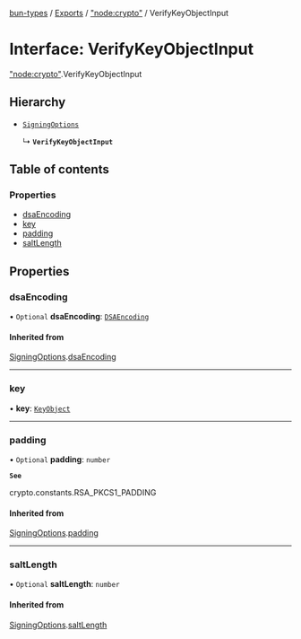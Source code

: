 [bun-types](https://oven-sh.github.io/bun-types/README.md) / [Exports](https://oven-sh.github.io/bun-types/modules.md) / ["node:crypto"](https://oven-sh.github.io/bun-types/modules/node_crypto_.md) / VerifyKeyObjectInput

# Interface: VerifyKeyObjectInput

["node:crypto"](https://oven-sh.github.io/bun-types/modules/node_crypto_.md).VerifyKeyObjectInput

## Hierarchy

- [`SigningOptions`](https://oven-sh.github.io/bun-types/interfaces/crypto_.SigningOptions.md)

  ↳ **`VerifyKeyObjectInput`**

## Table of contents

### Properties

- [dsaEncoding](https://oven-sh.github.io/bun-types/interfaces/node_crypto_.VerifyKeyObjectInput.md#dsaencoding)
- [key](https://oven-sh.github.io/bun-types/interfaces/node_crypto_.VerifyKeyObjectInput.md#key)
- [padding](https://oven-sh.github.io/bun-types/interfaces/node_crypto_.VerifyKeyObjectInput.md#padding)
- [saltLength](https://oven-sh.github.io/bun-types/interfaces/node_crypto_.VerifyKeyObjectInput.md#saltlength)

## Properties

### dsaEncoding

• `Optional` **dsaEncoding**: [`DSAEncoding`](https://oven-sh.github.io/bun-types/modules/crypto_.md#dsaencoding)

#### Inherited from

[SigningOptions](https://oven-sh.github.io/bun-types/interfaces/crypto_.SigningOptions.md).[dsaEncoding](https://oven-sh.github.io/bun-types/interfaces/crypto_.SigningOptions.md#dsaencoding)

___

### key

• **key**: [`KeyObject`](https://oven-sh.github.io/bun-types/classes/crypto_.KeyObject.md)

___

### padding

• `Optional` **padding**: `number`

**`See`**

crypto.constants.RSA_PKCS1_PADDING

#### Inherited from

[SigningOptions](https://oven-sh.github.io/bun-types/interfaces/crypto_.SigningOptions.md).[padding](https://oven-sh.github.io/bun-types/interfaces/crypto_.SigningOptions.md#padding)

___

### saltLength

• `Optional` **saltLength**: `number`

#### Inherited from

[SigningOptions](https://oven-sh.github.io/bun-types/interfaces/crypto_.SigningOptions.md).[saltLength](https://oven-sh.github.io/bun-types/interfaces/crypto_.SigningOptions.md#saltlength)
